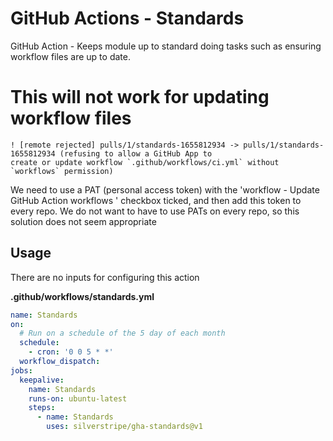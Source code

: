 # GitHub Actions - Standards

GitHub Action - Keeps module up to standard doing tasks such as ensuring workflow files are up to date.

# This will not work for updating workflow files

```
! [remote rejected] pulls/1/standards-1655812934 -> pulls/1/standards-1655812934 (refusing to allow a GitHub App to
create or update workflow `.github/workflows/ci.yml` without `workflows` permission)
```
We need to use a PAT (personal access token) with the 'workflow - Update GitHub Action workflows ' checkbox
ticked, and then add this token to every repo. We do not want to have to use PATs on every repo, so this solution
does not seem appropriate

## Usage

There are no inputs for configuring this action

**.github/workflows/standards.yml**
```yml
name: Standards
on:
  # Run on a schedule of the 5 day of each month
  schedule:
    - cron: '0 0 5 * *'
  workflow_dispatch:
jobs:
  keepalive:
    name: Standards
    runs-on: ubuntu-latest
    steps:
      - name: Standards
        uses: silverstripe/gha-standards@v1
```
